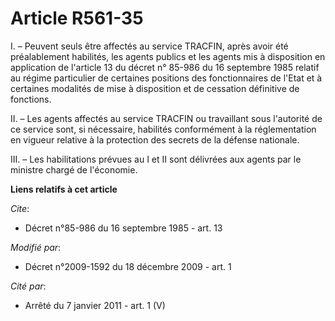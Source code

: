 # Article R561-35

I. – Peuvent seuls être affectés au service TRACFIN, après avoir été préalablement habilités, les agents publics et les
agents mis à disposition en application de l'article 13 du décret n° 85-986 du 16 septembre 1985 relatif au régime
particulier de certaines positions des fonctionnaires de l'Etat et à certaines modalités de mise à disposition et de
cessation définitive de fonctions.

II. – Les agents affectés au service TRACFIN ou travaillant sous l'autorité de ce service sont, si nécessaire, habilités
conformément à la réglementation en vigueur relative à la protection des secrets de la défense nationale.

III. – Les habilitations prévues au I et II sont délivrées aux agents par le ministre chargé de l'économie.

**Liens relatifs à cet article**

_Cite_:

  - Décret n°85-986 du 16 septembre 1985 - art. 13

_Modifié par_:

  - Décret n°2009-1592 du 18 décembre 2009 - art. 1

_Cité par_:

  - Arrêté du 7 janvier 2011 - art. 1 (V)
